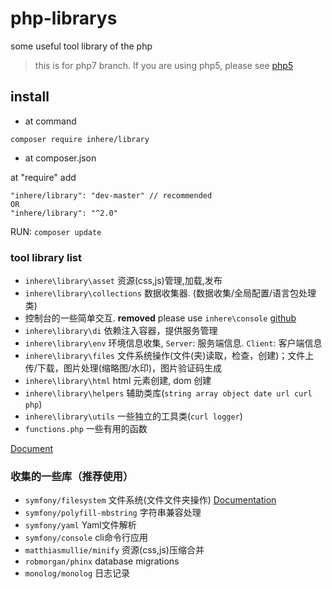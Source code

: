 # php-librarys

some useful tool library of the php

> this is for php7 branch. If you are using php5, please see [php5](https://github.com/inhere/php-librarys/tree/php5)

## install

- at command

```
composer require inhere/library
```

- at composer.json

at "require" add 

```
"inhere/library": "dev-master" // recommended
OR 
"inhere/library": "^2.0"
```

RUN: `composer update`

### tool library list

- `inhere\library\asset` 资源(css,js)管理,加载,发布 
- `inhere\library\collections` 数据收集器. (数据收集/全局配置/语言包处理类)
-  控制台的一些简单交互. **removed** please use `inhere\console` [github](https://github.com/inhere/php-console)
- `inhere\library\di` 依赖注入容器，提供服务管理 
- `inhere\library\env` 环境信息收集, `Server`: 服务端信息. `Client`: 客户端信息 
- `inhere\library\files` 文件系统操作(文件(夹)读取，检查，创建)；文件上传/下载，图片处理(缩略图/水印)，图片验证码生成 
- `inhere\library\html` html 元素创建, dom 创建
- `inhere\library\helpers` 辅助类库(`string array object date url curl php`)
- `inhere\library\utils` 一些独立的工具类(`curl logger`)
- `functions.php` 一些有用的函数

[Document](doc/document.md)

### 收集的一些库（推荐使用） 

- `symfony/filesystem` 文件系统(文件文件夹操作) [Documentation](https://symfony.com/doc/current/components/filesystem/index.html)
- `symfony/polyfill-mbstring` 字符串兼容处理 
- `symfony/yaml` Yaml文件解析 
- `symfony/console` cli命令行应用 
- `matthiasmullie/minify` 资源(css,js)压缩合并 
- `robmorgan/phinx` database migrations 
- `monolog/monolog` 日志记录
